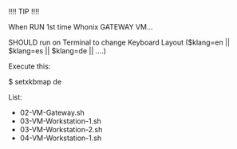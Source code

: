 !!!! TIP !!!! 

When RUN 1st time Whonix GATEWAY VM...

SHOULD run on Terminal to change Keyboard Layout ($klang=en || $klang=es || $klang=de || ....)

Execute this:

$ setxkbmap de


List:

- 02-VM-Gateway.sh
- 03-VM-Workstation-1.sh
- 03-VM-Workstation-2.sh
- 04-VM-Workstation-1.sh
